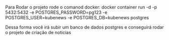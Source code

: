Para Rodar o projeto rode o comanod docker: docker container run -d -p 5432:5432 -e POSTGRES_PASSWORD=pg123 -e POSTGRES_USER=kubenews -e POSTGRES_DB=kubenews postgres

Dessa forma você irá subir um banco de dados postgres e conseguirá rodar o projeto de criação de noticias
